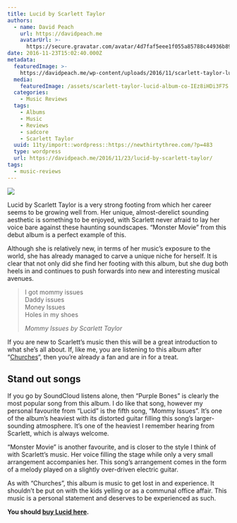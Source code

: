 ```yaml
---
title: Lucid by Scarlett Taylor
authors:
  - name: David Peach
    url: https://davidpeach.me
    avatarUrl: >-
      https://secure.gravatar.com/avatar/4d7faf5eee1f055a85788c44936b8995eaab6dfb004e7854ec747ccb272e91ee?s=96&d=mm&r=g
date: 2016-11-23T15:02:40.000Z
metadata:
  featuredImage: >-
    https://davidpeach.me/wp-content/uploads/2016/11/scarlett-taylor-lucid-album-cover.jpg
  media:
    featuredImage: /assets/scarlett-taylor-lucid-album-co-IEz8iHDi3F7S.jpg
  categories:
    - Music Reviews
  tags:
    - Albums
    - Music
    - Reviews
    - sadcore
    - Scarlett Taylor
  uuid: 11ty/import::wordpress::https://newthirtythree.com/?p=483
  type: wordpress
  url: https://davidpeach.me/2016/11/23/lucid-by-scarlett-taylor/
tags:
  - music-reviews
---
```

[![](/assets/scarlett-taylor-lucid-album-co-IEz8iHDi3F7S.jpg)](/assets/scarlett-taylor-lucid-album-co-IEz8iHDi3F7S.jpg)

Lucid by Scarlett Taylor is a very strong footing from which her career seems to be growing well from. Her unique, almost-derelict sounding aesthetic is something to be enjoyed, with Scarlett never afraid to lay her voice bare against these haunting soundscapes. “Monster Movie” from this debut album is a perfect example of this.

Although she is relatively new, in terms of her music’s exposure to the world, she has already managed to carve a unique niche for herself. It is clear that not only did she find her footing with this album, but she dug both heels in and continues to push forwards into new and interesting musical avenues.

> I got mommy issues  
> Daddy issues  
> Money Issues  
> Holes in my shoes
> 
> <cite>Mommy Issues by Scarlett Taylor</cite>

If you are new to Scarlett’s music then this will be a great introduction to what she’s all about. If, like me, you are listening to this album after “[Churches](/2016/09/churches-by-scarlett-taylor/)“, then you’re already a fan and are in for a treat.

## Stand out songs

If you go by SoundCloud listens alone, then “Purple Bones” is clearly the most popular song from this album. I do like that song, however my personal favourite from “Lucid” is the fifth song, “Mommy Issues”. It’s one of the album’s heaviest with its distorted guitar filling this song’s larger-sounding atmosphere. It’s one of the heaviest I remember hearing from Scarlett, which is always welcome.

“Monster Movie” is another favourite, and is closer to the style I think of with Scarlett’s music. Her voice filling the stage while only a very small arrangement accompanies her. This song’s arrangement comes in the form of a melody played on a slightly over-driven electric guitar.

As with “Churches”, this album is music to get lost in and experience. It shouldn’t be put on with the kids yelling or as a communal office affair. This music is a personal statement and deserves to be experienced as such.

**You should [buy Lucid here](https://itunes.apple.com/us/album/lucid/id987756740).**